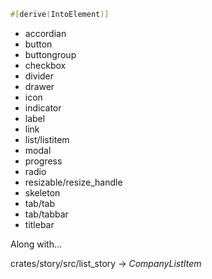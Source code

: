 
```rust
#[derive(IntoElement)]
```

- accordian
- button
- buttongroup
- checkbox
- divider
- drawer
- icon
- indicator
- label
- link
- list/listitem
- modal
- progress
- radio
- resizable/resize_handle
- skeleton
- tab/tab
- tab/tabbar
- titlebar

Along with...

crates/story/src/list_story -> *CompanyListItem*

